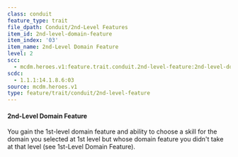 ```yaml
---
class: conduit
feature_type: trait
file_dpath: Conduit/2nd-Level Features
item_id: 2nd-level-domain-feature
item_index: '03'
item_name: 2nd-Level Domain Feature
level: 2
scc:
  - mcdm.heroes.v1:feature.trait.conduit.2nd-level-feature:2nd-level-domain-feature
scdc:
  - 1.1.1:14.1.8.6:03
source: mcdm.heroes.v1
type: feature/trait/conduit/2nd-level-feature
---
```


#### 2nd-Level Domain Feature

You gain the 1st-level domain feature and ability to choose a skill for the domain you selected at 1st level but whose domain feature you didn't take at that level (see 1st-Level Domain Feature).
